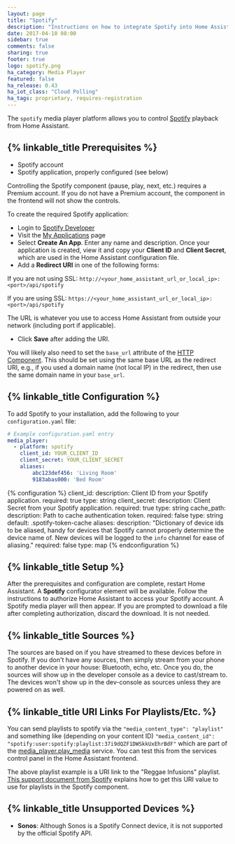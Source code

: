 ```yaml
---
layout: page
title: "Spotify"
description: "Instructions on how to integrate Spotify into Home Assistant."
date: 2017-04-10 08:00
sidebar: true
comments: false
sharing: true
footer: true
logo: spotify.png
ha_category: Media Player
featured: false
ha_release: 0.43
ha_iot_class: "Cloud Polling"
ha_tags: proprietary, requires-registration
---
```


The `spotify` media player platform allows you to control
[Spotify](https://www.spotify.com/) playback from Home Assistant.

## {% linkable_title Prerequisites %}

- Spotify account
- Spotify application, properly configured (see below)

<p class='note'>
Controlling the Spotify component (pause, play, next, etc.) requires a Premium account. If you do not have a Premium account, the component in the frontend will not show the controls.
</p>

To create the required Spotify application:

- Login to [Spotify Developer](https://developer.spotify.com)
- Visit the [My Applications](https://developer.spotify.com/my-applications/#!/applications) page
- Select **Create An App**. Enter any name and description. Once your application is created, view it and copy your **Client ID** and **Client Secret**, which are used in the Home Assistant configuration file.
- Add a **Redirect URI** in one of the following forms:

 If you are not using SSL:
  `http://<your_home_assistant_url_or_local_ip>:<port>/api/spotify`

 If you are using SSL:
  `https://<your_home_assistant_url_or_local_ip>:<port>/api/spotify`

 The URL is whatever you use to access Home Assistant from outside your network
 (including port if applicable).

- Click **Save** after adding the URI.

You will likely also need to set the `base_url` attribute of the [HTTP Component](/components/http/). This should be set using the same base URL as the redirect URI, e.g., if you used a domain name (not local IP) in the redirect, then use the same domain name in your `base_url`.

## {% linkable_title Configuration %}

To add Spotify to your installation,
add the following to your `configuration.yaml` file:

```yaml
# Example configuration.yaml entry
media_player:
  - platform: spotify
    client_id: YOUR_CLIENT_ID
    client_secret: YOUR_CLIENT_SECRET
    aliases:
        abc123def456: 'Living Room'
        9183abas000: 'Bed Room'
```

{% configuration %}
client_id:
  description: Client ID from your Spotify application.
  required: true
  type: string
client_secret:
  description: Client Secret from your Spotify application.
  required: true
  type: string
cache_path:
  description: Path to cache authentication token.
  required: false
  type: string
  default: .spotify-token-cache
aliases:
  description: "Dictionary of device ids to be aliased, handy for devices that Spotify cannot properly determine the device name of. New devices will be logged to the `info` channel for ease of aliasing."
  required: false
  type: map
{% endconfiguration %}

## {% linkable_title Setup %}

After the prerequisites and configuration are complete, restart Home Assistant.
A **Spotify** configurator element will be available. Follow the instructions to
authorize Home Assistant to access your Spotify account. A Spotify media player
will then appear. If you are prompted to download a file after completing
authorization, discard the download. It is not needed.

## {% linkable_title Sources %}
The sources are based on if you have streamed to these devices before in
Spotify. If you don't have any sources, then simply stream from your phone to
another device in your house: Bluetooth, echo, etc. Once you do, the sources will
show up in the developer console as a device to cast/stream to. The devices won't show up in the dev-console as sources unless they are powered on as well.

## {% linkable_title URI Links For Playlists/Etc. %}
You can send playlists to spotify via the `"media_content_type": "playlist"` and something like (depending on your content ID)
`"media_content_id": "spotify:user:spotify:playlist:37i9dQZF1DWSkkUxEhrBdF"`
which are part of the
[media_player.play_media](/components/media_player/#service-media_playerplay_media)
service. You can test this from the services
control panel in the Home Assistant frontend.

The above playlist example is a URI link to the "Reggae Infusions" playlist.
[This support document from Spotify](https://support.spotify.com/us/article/sharing-music/)
explains how to get this URI value to use for playlists in the Spotify component.

## {% linkable_title Unsupported Devices %}

- **Sonos**: Although Sonos is a Spotify Connect device, it is not supported by the official Spotify API.
